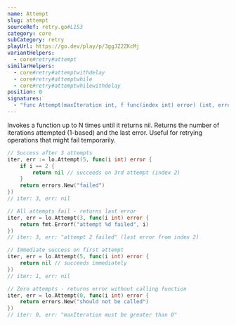 ```yaml
---
name: Attempt
slug: attempt
sourceRef: retry.go#L153
category: core
subCategory: retry
playUrl: https://go.dev/play/p/3ggJZ2ZKcMj
variantHelpers:
  - core#retry#attempt
similarHelpers:
  - core#retry#attemptwithdelay
  - core#retry#attemptwhile
  - core#retry#attemptwhilewithdelay
position: 0
signatures:
  - "func Attempt(maxIteration int, f func(index int) error) (int, error)"
---
```


Invokes a function up to N times until it returns nil. Returns the number of iterations attempted (1-based) and the last error. Useful for retrying operations that might fail temporarily.

```go
// Success after 3 attempts
iter, err := lo.Attempt(5, func(i int) error {
    if i == 2 {
        return nil // succeeds on 3rd attempt (index 2)
    }
    return errors.New("failed")
})
// iter: 3, err: nil
```

```go
// All attempts fail - returns last error
iter, err = lo.Attempt(3, func(i int) error {
    return fmt.Errorf("attempt %d failed", i)
})
// iter: 3, err: "attempt 2 failed" (last error from index 2)
```

```go
// Immediate success on first attempt
iter, err = lo.Attempt(5, func(i int) error {
    return nil // succeeds immediately
})
// iter: 1, err: nil
```

```go
// Zero attempts - returns error without calling function
iter, err = lo.Attempt(0, func(i int) error {
    return errors.New("should not be called")
})
// iter: 0, err: "maxIteration must be greater than 0"
```


